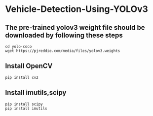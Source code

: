 # Vehicle-Detection-Using-YOLOv3


## The pre-trained yolov3 weight file should be downloaded by following these steps
    
    cd yolo-coco
    wget https://pjreddie.com/media/files/yolov3.weights

## Install OpenCV 

    pip install cv2

## Install imutils,scipy

    pip install scipy
    pip install imutils
   
